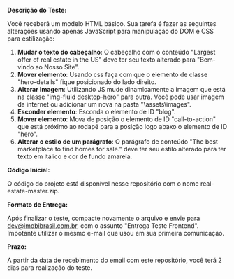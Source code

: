 
**Descrição do Teste:**

Você receberá um modelo HTML básico. Sua tarefa é fazer as seguintes alterações usando apenas JavaScript para manipulação do DOM e CSS para estilização:

1. **Mudar o texto do cabeçalho**: O cabeçalho com o conteúdo "Largest offer of real estate in the US" deve ter seu texto alterado para "Bem-vindo ao Nosso Site".
2. **Mover elemento**: Usando css faça com que o elemento de classe "hero-details" fique posicionado do lado direito.
3. **Alterar Imagem**: Utilizando JS mude dinamicamente a imagem que está na classe "img-fluid desktop-hero" para outra. Você pode usar imagem da internet ou adicionar um nova na pasta "\assets\images".
4. **Esconder elemento**: Esconda o elemento de ID "blog".
5. **Mover elemento**: Mova de posição o elemento de ID "call-to-action" que está próximo ao rodapé para a posição logo abaxo o elemento de ID "hero".
6. **Alterar o estilo de um parágrafo**: O parágrafo de conteúdo "The best marketplace to find homes for sale." deve ter seu estilo alterado para ter texto em itálico e cor de fundo amarela.

**Código Inicial:**

O código do projeto está disponível nesse repositório com o nome real-estate-master.zip.


**Formato de Entrega:**

Após finalizar o teste, compacte novamente o arquivo e envie para dev@imobibrasil.com.br, com o assunto "Entrega Teste Frontend". Impotante utilizar o mesmo e-mail que usou em sua primeira comunicação.


**Prazo:**

A partir da data de recebimento do email com este repositório, você terá 2 dias para realização do teste.

